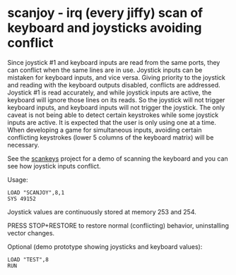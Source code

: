 # scanjoy - irq (every jiffy) scan of keyboard and joysticks avoiding conflict

Since joystick #1 and keyboard inputs are read from the same ports, they can conflict when the same lines are in use.   Joystick inputs can be mistaken for keyboard inputs, and vice versa.  Giving priority to the joystick and reading with the keyboard outputs disabled, conflicts are addressed.  Joystick #1 is read accurately, and while joystick inputs are active, the keyboard will ignore those lines on its reads.   So the joystick will not trigger keyboard inputs, and keyboard inputs will not trigger the joystick.  The only caveat is not being able to detect certain keystrokes while some joystick inputs are active.  It is expected that the user is only using one at a time.  When developing a game for simultaneous inputs, avoiding certain conflicting keystrokes (lower 5 columns of the keyboard matrix) will be necessary.

See the [scankeys](../scankeys) project for a demo of scanning the keyboard and you can see how joystick inputs conflict.

Usage:

````
LOAD "SCANJOY",8,1
SYS 49152
````

Joystick values are continuously stored at memory 253 and 254.

PRESS STOP+RESTORE to restore normal (conflicting) behavior, uninstalling vector changes.

Optional (demo prototype showing joysticks and keyboard values):
````
LOAD "TEST",8
RUN
````
